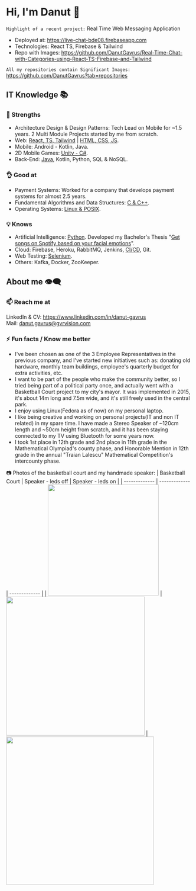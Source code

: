 # Hi, I'm Danut 👋 
`Highlight of a recent project:` Real Time Web Messaging Application
* Deployed at: https://live-chat-bde08.firebaseapp.com
* Technologies: React TS, Firebase & Tailwind
* Repo with Images: https://github.com/DanutGavrus/Real-Time-Chat-with-Categories-using-React-TS-Firebase-and-Tailwind

`All my repositories contain Significant Images:` https://github.com/DanutGavrus?tab=repositories

## IT Knowledge 📚
### 💪 Strengths
- Architecture Design & Design Patterns: Tech Lead on Mobile for ~1.5 years. 2 Multi Module Projects started by me from scratch.
- Web: [React, TS, Tailwind](https://github.com/DanutGavrus/Real-Time-Chat-with-Categories-using-React-TS-Firebase-and-Tailwind) | [HTML, CSS, JS](https://github.com/DanutGavrus/2-old-websites).
- Mobile: Android - Kotlin, Java.
- 2D Mobile Games: [Unity - C#](https://github.com/DanutGavrus/7-2D-Mobile-Games-using-CSharp-in-Unity).
- Back-End: [Java]([https://github.com/DanutGavrus/5-apps-in-Java-with-GUIs](https://github.com/DanutGavrus/5-Java-apps-with-GUIs)), Kotlin, Python, SQL & NoSQL.

### 👌 Good at
- Payment Systems: Worked for a company that develops payment systems for almost 2.5 years.
- Fundamental Algorithms and Data Structures: [C & C++](https://github.com/DanutGavrus/9-C-apps-about-Fundamental-Algorithms-and-Data-Structures).
- Operating Systems: [Linux & POSIX](https://github.com/DanutGavrus/3-C-apps-about-POSIX).

### 💡 Knows
- Artificial Intelligence: [Python](https://github.com/DanutGavrus/Get-songs-on-Spotify-based-on-your-facial-emotions). Developed my Bachelor's Thesis "[Get songs on Spotify based on your facial emotions](https://github.com/DanutGavrus/Get-songs-on-Spotify-based-on-your-facial-emotions)".
- Cloud: Firebase, Heroku, RabbitMQ, Jenkins, [CI/CD](https://github.com/DanutGavrus/Real-Time-Chat-with-Categories-using-React-TS-Firebase-and-Tailwind/actions), Git.
- Web Testing: [Selenium](https://github.com/DanutGavrus/Web-Scalping-using-Selenium-in-Python).
- Others: Kafka, Docker, ZooKeeper.

## About me 👁️‍🗨️
### 📫 Reach me at
LinkedIn & CV: https://www.linkedin.com/in/danut-gavrus  
Mail: [danut.gavrus@gvrvision.com](mailto:danut.gavrus@gvrvision.com)

### ⚡ Fun facts / Know me better
- I've been chosen as one of the 3 Employee Representatives in the previous company, and I've started new initiatives such as: donating old hardware, monthly team buildings, employee's quarterly budget for extra activities, etc.
- I want to be part of the people who make the community better, so I tried being part of a political party once, and actually went with a Basketball Court project to my city's mayor. It was implemented in 2015, it's about 14m long and 7.5m wide, and it's still freely used in the central park.  
- I enjoy using Linux(Fedora as of now) on my personal laptop.  
- I like being creative and working on personal projects(IT and non IT related) in my spare time. I have made a Stereo Speaker of ~120cm length and ~50cm height from scratch, and it has been staying connected to my TV using Bluetooth for some years now.  
- I took 1st place in 12th grade and 2nd place in 11th grade in the Mathematical Olympiad's county phase, and Honorable Mention in 12th grade in the annual "Traian Lalescu" Mathematical Competition's intercounty phase.

📷 Photos of the basketball court and my handmade speaker:
| Basketball Court | Speaker - leds off  | Speaker - leds on |
| ------------- | ------------- | ------------- |
| <img src="https://user-images.githubusercontent.com/56603839/226368235-6684955b-5061-42e8-b874-36802d75b767.png" width="300"> | <img src="https://user-images.githubusercontent.com/56603839/226370733-23297580-88c2-4f1d-af85-b24763c24828.png" width="375"> | <img src="https://user-images.githubusercontent.com/56603839/226368358-58c7da4f-cc46-4b55-8581-64f12878c730.png" width="400">
